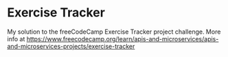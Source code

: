 # Exercise Tracker

My solution to the freeCodeCamp Exercise Tracker project challenge. More info at https://www.freecodecamp.org/learn/apis-and-microservices/apis-and-microservices-projects/exercise-tracker
